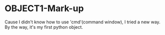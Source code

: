 # OBJECT1-Mark-up
Cause I didn't know how to use 'cmd'(command window), I tried a new way.
By the way, it's my first python object.

